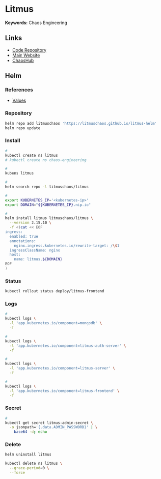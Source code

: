 # Litmus

**Keywords:** Chaos Engineering

## Links

- [Code Repository](https://github.com/litmuschaos/litmus)
- [Main Website](https://litmuschaos.io)
- [ChaosHub](https://hub.litmuschaos.io)

## Helm

### References

- [Values](https://github.com/litmuschaos/litmus-helm/tree/master/charts/litmus#values)

### Repository

```sh
helm repo add litmuschaos 'https://litmuschaos.github.io/litmus-helm'
helm repo update
```

### Install

```sh
#
kubectl create ns litmus
# kubectl create ns chaos-engineering

#
kubens litmus

#
helm search repo -l litmuschaos/litmus

#
export KUBERNETES_IP='<kubernetes-ip>'
export DOMAIN="${KUBERNETES_IP}.nip.io"

#
helm install litmus litmuschaos/litmus \
  --version 2.15.10 \
  -f <(cat << EOF
ingress:
  enabled: true
  annotations:
    nginx.ingress.kubernetes.io/rewrite-target: /\$1
  ingressClassName: nginx
  host:
    name: litmus.${DOMAIN}
EOF
)
```

<!--
kubectl port-forward \
  --address 0.0.0.0 \
  svc/litmus-frontend-service \
  9091:9091
-->

### Status

```sh
kubectl rollout status deploy/litmus-frontend
```

### Logs

```sh
#
kubectl logs \
  -l 'app.kubernetes.io/component=mongodb' \
  -f

#
kubectl logs \
  -l 'app.kubernetes.io/component=litmus-auth-server' \
  -f

#
kubectl logs \
  -l 'app.kubernetes.io/component=litmus-server' \
  -f

#
kubectl logs \
  -l 'app.kubernetes.io/component=litmus-frontend' \
  -f
```

### Secret

```sh
#
kubectl get secret litmus-admin-secret \
  -o jsonpath='{.data.ADMIN_PASSWORD}' | \
    base64 -d; echo
```

<!--
Username: admin
Password: litmus
-->

### Delete

```sh
helm uninstall litmus

kubectl delete ns litmus \
  --grace-period=0 \
  --force
```
